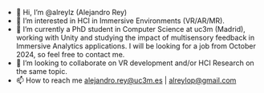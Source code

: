 - 👋 Hi, I’m @alreylz (Alejandro Rey)
- 👀 I’m interested in HCI in Immersive Environments (VR/AR/MR).
- 🌱 I’m currently a PhD student in Computer Science at uc3m (Madrid), working with Unity and studying the impact of multisensory feedback in Immersive Analytics applications. I will be looking for a job from October 2024, so feel free to contact me.
- 💞️ I’m looking to collaborate on VR development and/or HCI Research on the same topic. 
- 📫 How to reach me alejandro.rey@uc3m.es | alreylop@gmail.com

<!---
coredamnwork/coredamnwork is a ✨ special ✨ repository because its `README.md` (this file) appears on your GitHub profile.
You can click the Preview link to take a look at your changes.
--->
